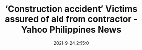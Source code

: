---
"title": "‘Construction accident’ Victims assured of aid from contractor - Yahoo Philippines News"
"date": "2021-9-24 2:55:0"
"feed_name": "GOOGLENEWSCONSTRUCTION"
"feed_website": "https://news.google.com/search?q=construction%2Bincident&hl=en-US&gl=US&ceid=US:en"
"feed_rss": "https://news.google.com/rss/search?q=construction%2Bincident&hl=en-US&gl=US&ceid=US:en"
"link": "https://ph.news.yahoo.com/nustar-contractor-guarantees-full-assistance-025500122.html"
"file": "_posts/2021-1-1-427807f7b028b7bc6813b0c78e965960487167e2.md"
"accident": "1"
"drilling": "0"
"dead": "0"
"injured": "0"
"where": "unknown site"
---